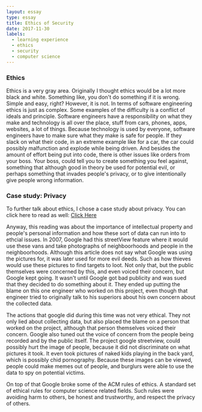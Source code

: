 ```yaml
---
layout: essay
type: essay 
title: Ethics of Security
date: 2017-11-30 
labels: 
  - learning experience  
  - ethics
  - security
  - computer science
---
```


### Ethics
Ethics is a very gray area. Originally I thought ethics would be a lot more black and white. 
Something like, you don't do something if it is wrong. Simple and easy, right? However, it is not. 
In terms of software engineering ethics is just as complex. Some examples of the difficulty is a conflict of ideals and principle. 
Software engineers have a responsibility on what they make and technology is all over the place, stuff from 
cars, phones, apps, websites, a lot of things. Because technology is used by everyone, software engineers 
have to make sure what they make is safe for people. If they slack on what their code, in an extreme example 
like for a car, the car could possibly malfunction and explode while being driven. And besides the amount of 
effort being put into code, there is other issues like orders from your boss. Your boss, could tell you to create 
something you feel against, something that although good in theory be used for potential evil, or perhaps 
something that invades people's privacy, or to give intentionally give people wrong information. 

### Case study: Privacy
To further talk about ethics, I chose a case study about privacy. You can click here to read as well: [Click Here](http://courses.ics.hawaii.edu/ics314f17/morea/ethics/experience-se-ethics-case-study-privacy.html)

Anyway, this reading was about the importance of intellectual property and people's personal information 
and how these sort of data can run into to ethcial issues. In 2007, Google had this streetView feature where 
it would use these vans and take photographs of neighboorhoods and people in the neighboorhoods. 
Although this article does not say what Google was using the pictures for, it was later used for more evil deeds. 
Such as how thieves would use these pictures to find targets to loot. Not only that, but the public themselves were 
concerned by this, and even voiced their concern, but Google kept going. It wasn't until Google got bad publicity and 
was sued that they decided to do something about it. They ended up putting the blame on this one engineer who worked on this project, 
even though that engineer tried to originally talk to his superiors about his own concern about the collected data. 

The actions that google did during this time was not very ethical. They not only lied about collecting data, but also 
placed the blame on  a person that worked on the project, although that person themselves voiced their concern. Google also 
tuned out the voice of concern from the people being recorded and by the public itself. The project google streetview, could possibly 
hurt the image of people, because it did not discriminate on what pictures it took. It even took pictures of naked kids playing in the back yard, 
which is possibly chid pornography. Because these images can be viewed, people could make memes out of people, and burglurs were able to 
use the data to spy on potential victims. 

On top of that Google broke some of the ACM rules of ethics. A standard set of ethical rules for computer science related fields.
Such rules were avoiding harm to others, be honest and trustworthy, and respect the privacy of others.



